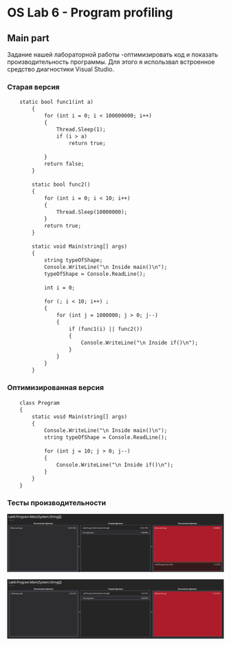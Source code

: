 # OS Lab 6 - Program profiling


## Main part


Задание нашей лабораторной работы -оптимизировать код и показать производительность программы. Для этого я использвал встроенное средство диагностики Visual Studio.


### Старая версия
```
    static bool func1(int a)
		{
			for (int i = 0; i < 100000000; i++)
			{
				Thread.Sleep(1);
				if (i > a)
					return true;

			}
			return false;
		}

        static bool func2()
        {
            for (int i = 0; i < 10; i++)
            {
                Thread.Sleep(10000000);
            }
            return true;
        }

		static void Main(string[] args)
        {
			string typeOfShape;
			Console.WriteLine("\n Inside main()\n");
			typeOfShape = Console.ReadLine();

			int i = 0;

			for (; i < 10; i++) ;
			{
				for (int j = 1000000; j > 0; j--)
				{
					if (func1(i) || func2())
					{
						Console.WriteLine("\n Inside if()\n");
					}
				}
			}
		}
```

### Оптимизированная версия

```
    class Program
    {
		static void Main(string[] args)
        {					
			Console.WriteLine("\n Inside main()\n");
			string typeOfShape = Console.ReadLine();
								
			for (int j = 10; j > 0; j--)
			{					
				Console.WriteLine("\n Inside if()\n");					
			}			
		}
    }
```

### Тесты производительности

![Результат](pictures/Result.PNG)

![Результат1](pictures/NewResult.PNG)
